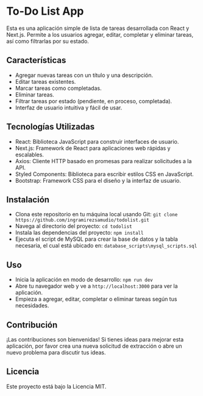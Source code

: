 # To-Do List App

Esta es una aplicación simple de lista de tareas desarrollada con React y Next.js. Permite a los usuarios agregar, editar, completar y eliminar tareas, así como filtrarlas por su estado.

## Características

- Agregar nuevas tareas con un título y una descripción.
- Editar tareas existentes.
- Marcar tareas como completadas.
- Eliminar tareas.
- Filtrar tareas por estado (pendiente, en proceso, completada).
- Interfaz de usuario intuitiva y fácil de usar.

## Tecnologías Utilizadas

- React: Biblioteca JavaScript para construir interfaces de usuario.
- Next.js: Framework de React para aplicaciones web rápidas y escalables.
- Axios: Cliente HTTP basado en promesas para realizar solicitudes a la API.
- Styled Components: Biblioteca para escribir estilos CSS en JavaScript.
- Bootstrap: Framework CSS para el diseño y la interfaz de usuario.


## Instalación

- Clona este repositorio en tu máquina local usando Git: `git clone https://github.com/ingramirezsamudio/todolist.git`
- Navega al directorio del proyecto: `cd todolist`
- Instala las dependencias del proyecto: `npm install`
- Ejecuta el script de MySQL para crear la base de datos y la tabla necesaria, el cual está ubicado en: `database_scripts\mysql_scripts.sql`

## Uso

- Inicia la aplicación en modo de desarrollo: `npm run dev`
- Abre tu navegador web y ve a `http://localhost:3000` para ver la aplicación.
- Empieza a agregar, editar, completar o eliminar tareas según tus necesidades.

## Contribución
¡Las contribuciones son bienvenidas! Si tienes ideas para mejorar esta aplicación, por favor crea una nueva solicitud de extracción o abre un nuevo problema para discutir tus ideas.

## Licencia
Este proyecto está bajo la Licencia MIT.